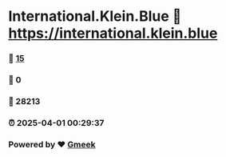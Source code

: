 # International.Klein.Blue :link: https://international.klein.blue 
### :page_facing_up: [15](https://international.klein.blue/tag.html) 
### :speech_balloon: 0 
### :hibiscus: 28213 
### :alarm_clock: 2025-04-01 00:29:37 
### Powered by :heart: [Gmeek](https://github.com/Meekdai/Gmeek)
